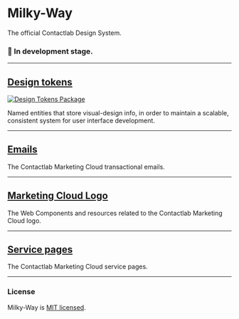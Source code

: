 # Milky-Way

The official Contactlab Design System.

### 🚧 In development stage.

---

## [Design tokens](./packages/design-tokens)

[![Design Tokens Package][design-tokens-badge]][design-tokens]

Named entities that store visual-design info, in order to maintain a scalable, consistent system for user interface development.

---

## [Emails](./packages/emails)

The Contactlab Marketing Cloud transactional emails.

---

## [Marketing Cloud Logo](./packages/marketing-cloud-logo)

The Web Components and resources related to the Contactlab Marketing Cloud logo.

---

## [Service pages](./packages/service-pages)

The Contactlab Marketing Cloud service pages.

---

### License

Milky-Way is [MIT licensed](./LICENSE).

[design-tokens]: https://www.npmjs.com/package/@contactlab/ds-tokens
[design-tokens-badge]: https://flat.badgen.net/npm/v/@contactlab/ds-tokens?icon=npm&label=npm%20package
